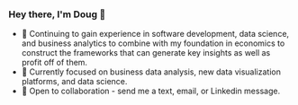 ### Hey there, I'm Doug 👋

- 🔭 Continuing to gain experience in software development, data science, and business analytics to combine with my foundation in economics to construct the frameworks that can generate key insights as well as profit off of them.
- 🌱 Currently focused on business data analysis, new data visualization platforms, and data science.
- 👯 Open to collaboration - send me a text, email, or Linkedin message.
